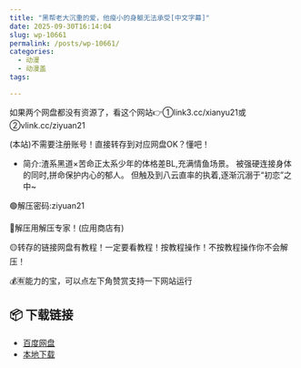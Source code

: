```yaml
---
title: "黑帮老大沉重的爱，他瘦小的身躯无法承受[中文字幕]"
date: 2025-09-30T16:14:04
slug: wp-10661
permalink: /posts/wp-10661/
categories:
  - 动漫
  - 动漫盖
tags:

---
```


如果两个网盘都没有资源了，看这个网站👉①link3.cc/xianyu21或②vlink.cc/ziyuan21

(本站)不需要注册账号！直接转存到对应网盘OK？懂吧！

*   简介:渣系黑道×苦命正太系少年的体格差BL,充满情鱼场景。 被强硬连接身体的同时,拼命保护内心的郁人。 但触及到八云直率的执着,逐渐沉溺于“初恋”之中~

🟢解压密码:ziyuan21

🔵解压用解压专家！(应用商店有)

🟡转存的链接网盘有教程！一定要看教程！按教程操作！不按教程操作你不会解压！

💰🈶能力的宝，可以点左下角赞赏支持一下网站运行

## 📦 下载链接
- [百度网盘](https://blziyuan21.com/pay-download/10661?key=32fc5a7ade&down_id=0)
- [本地下载](https://blziyuan21.com/pay-download/10661?key=32fc5a7ade&down_id=1)

